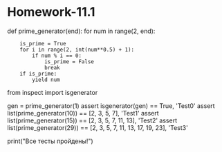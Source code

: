 # Homework-11.1


def prime_generator(end):
    for num in range(2, end):
        
        is_prime = True
        for i in range(2, int(num**0.5) + 1):
            if num % i == 0:
                is_prime = False
                break
        if is_prime:
            yield num

from inspect import isgenerator

gen = prime_generator(1)
assert isgenerator(gen) == True, 'Test0'
assert list(prime_generator(10)) == [2, 3, 5, 7], 'Test1'
assert list(prime_generator(15)) == [2, 3, 5, 7, 11, 13], 'Test2'
assert list(prime_generator(29)) == [2, 3, 5, 7, 11, 13, 17, 19, 23], 'Test3'

print("Все тесты пройдены!")
